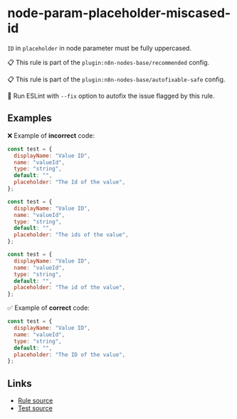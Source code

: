 [//]: # "File generated from a template. Do not edit this file directly."

# node-param-placeholder-miscased-id

`ID` in `placeholder` in node parameter must be fully uppercased.

📋 This rule is part of the `plugin:n8n-nodes-base/recommended` config.

📋 This rule is part of the `plugin:n8n-nodes-base/autofixable-safe` config.

🔧 Run ESLint with `--fix` option to autofix the issue flagged by this rule.

## Examples

❌ Example of **incorrect** code:

```js
const test = {
  displayName: "Value ID",
  name: "valueId",
  type: "string",
  default: "",
  placeholder: "The Id of the value",
};

const test = {
  displayName: "Value ID",
  name: "valueId",
  type: "string",
  default: "",
  placeholder: "The ids of the value",
};

const test = {
  displayName: "Value ID",
  name: "valueId",
  type: "string",
  default: "",
  placeholder: "The id of the value",
};
```

✅ Example of **correct** code:

```js
const test = {
  displayName: "Value ID",
  name: "valueId",
  type: "string",
  default: "",
  placeholder: "The ID of the value",
};
```

## Links

- [Rule source](../../lib/rules/node-param-placeholder-miscased-id.ts)
- [Test source](../../tests/node-param-placeholder-miscased-id.test.ts)
